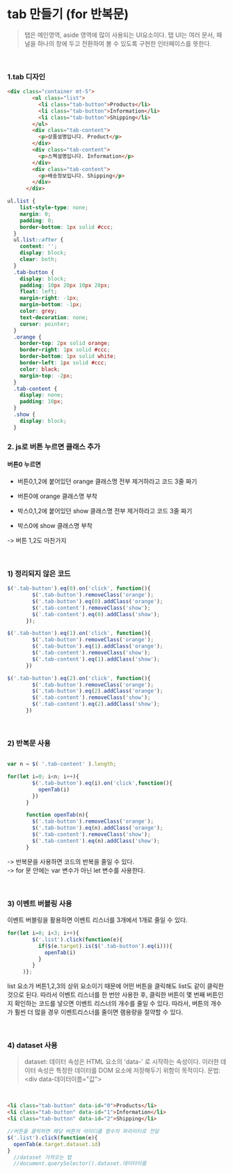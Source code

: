 # tab 만들기 (for 반복문)
>탭은 메인영역, aside 영역에 많이 사용되는 UI요소이다. 탭 UI는 여러 문서, 패널을 하나의 창에 두고 전환하여 볼 수 있도록 구현한 인터페이스를 뜻한다.

<br>

### 1.tab 디자인
```html
<div class="container mt-5">
        <ul class="list">
          <li class="tab-button">Products</li>
          <li class="tab-button">Information</li>
          <li class="tab-button">Shipping</li>
        </ul>
        <div class="tab-content">
          <p>상품설명입니다. Product</p>
        </div>
        <div class="tab-content">
          <p>스펙설명입니다. Information</p>
        </div>
        <div class="tab-content">
          <p>배송정보입니다. Shipping</p>
        </div>
      </div> 
```

```css
ul.list {
    list-style-type: none;
    margin: 0;
    padding: 0;
    border-bottom: 1px solid #ccc;
  }
  ul.list::after {
    content: '';
    display: block;
    clear: both;
  }
  .tab-button {
    display: block;
    padding: 10px 20px 10px 20px;
    float: left;
    margin-right: -1px;
    margin-bottom: -1px;
    color: grey;
    text-decoration: none;
    cursor: pointer;
  }
  .orange {
    border-top: 2px solid orange;
    border-right: 1px solid #ccc;
    border-bottom: 1px solid white;
    border-left: 1px solid #ccc;
    color: black;
    margin-top: -2px;
  }
  .tab-content {
    display: none;
    padding: 10px;
  }
  .show {
    display: block;
  }

```

### 2. js로 버튼 누르면 클래스 추가
#### 버튼0 누르면

- 버튼0,1,2에 붙어있던 orange 클래스명 전부 제거하라고 코드 3줄 짜기

- 버튼0에 orange 클래스명 부착

- 박스0,1,2에 붙어있던 show 클래스명 전부 제거하라고 코드 3줄 짜기

- 박스0에 show 클래스명 부착

-> 버튼 1,2도 마찬가지

<br>

### 1) 정리되지 않은 코드

```js
$('.tab-button').eq(0).on('click', function(){
        $('.tab-button').removeClass('orange');
        $('.tab-button').eq(0).addClass('orange');
        $('.tab-content').removeClass('show');
        $('.tab-content').eq(0).addClass('show');
      });

$('.tab-button').eq(1).on('click', function(){
        $('.tab-button').removeClass('orange');
        $('.tab-button').eq(1).addClass('orange');
        $('.tab-content').removeClass('show');
        $('.tab-content').eq(1).addClass('show');
      })

$('.tab-button').eq(2).on('click', function(){
        $('.tab-button').removeClass('orange');
        $('.tab-button').eq(2).addClass('orange');
        $('.tab-content').removeClass('show');
        $('.tab-content').eq(2).addClass('show');
      })            
```

<br>

### 2) 반복문 사용
```js

var n = $( '.tab-content' ).length;

for(let i=0; i<n; i++){
        $('.tab-button').eq(i).on('click',function(){
          openTab(i)
        })
      }

      function openTab(n){
        $('.tab-button').removeClass('orange');
        $('.tab-button').eq(n).addClass('orange');
        $('.tab-content').removeClass('show');
        $('.tab-content').eq(n).addClass('show');
      } 
```
-> 반복문을 사용하면 코드의 반복을 줄일 수 있다.           
-> for 문 안에는 var 변수가 아닌 let 변수를 사용한다.

<br>

### 3) 이벤트 버블링 사용
이벤트 버블링을 활용하면 이벤트 리스너를 3개에서 1개로 줄일 수 있다.

```js
for(let i=0; i<3; i++){
        $('.list').click(function(e){
          if($(e.target).is($('.tab-button').eq(i))){
            openTab(i)
          }
        }
     )};
```
list 요소가 버튼1,2,3의 상위 요소이기 때문에 어떤 버튼을 클릭해도 list도 같이 클릭한 것으로 된다. 따라서 이벤트 리스너를 한 번만 사용한 후, 클릭한 버튼이 몇 번째 버튼인지 확인하는 코드를 넣으면 이벤트 리스너의 개수를 줄일 수 있다.
따라서, 버튼의 개수가 훨씬 더 많을 경우 이벤트리스너를 줄이면 램용량을 절약할 수 있다.

<br>

### 4) dataset 사용

>dataset: 데이터 속성은 HTML 요소의 'data-' 로 시작하는 속성이다. 이러한 데이터 속성은 특정한 데이터를 DOM 요소에 저장해두기 위함이 목적이다. 문법:<div data-데이터이름="값"></div> 

<br>

```html
<li class="tab-button" data-id="0">Products</li>
<li class="tab-button" data-id="1">Information</li>
<li class="tab-button" data-id="2">Shipping</li>
```

```js
//버튼을 클릭하면 해당 버튼의 아이디를 함수의 파라미터로 전달
$('.list').click(function(e){
  openTab(e.target.dataset.id) 
}
  //dataset 가져오는 법
  //document.querySelector().dataset.데이터이름
```